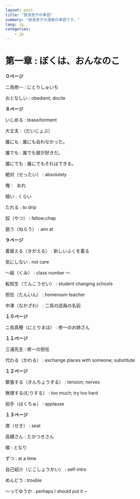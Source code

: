 ```yaml
---
layout: post
title: "放浪息子の単語"
summary: "放浪息子の漫画の単語です。"
lang: jp
categories:
    - jp
---
```



第一章 : ぼくは、おんなのこ
====================
**０ページ**

ニ鳥修一
: にとりしゅいち

おとなしい
: obedient; docile

**８ページ**

いじめる
: tease/torment

大丈夫
:（だいじょぶ）

誰にも
: 誰にも会わなかった。

誰でも
: 誰でも彼が好きだ。

誰にでも
: 誰にでもそれはできる。

絶対（せったい）
: absolutely

俺
:　おれ

暗い
: くらい

たれる
: to drip

奴（やつ）
: fellow;chap

狙う（ねらう）
: aim at


**９ページ**

着替える（きがえる）
: 新しいふくを着る

気にしない
: not care

〜組（くみ）
: class number 〜

転校生（てんこうせい）
: student changing schools

担任（たんいん）
: homeroom teacher

中澤（なかざわ）
: 二鳥の店員の名前


**１０ページ**

ニ鳥真穂（にとりまほ）
: 修一のお姉さん

**１１ページ**

三浦先生
: 修一の担任

代わる（かわる）
: exchange places with someone; substitute

**１２ページ**

緊張する（きんちょうする）
: tension; nerves

無理する(むりする）
: too much; try too hard

拍手（はくちゅ）
: applause

**１３ページ**

席（せき）
: seat

高槻さん
: たかつきさん

隣
: となり

ずつ
: at a time

自己紹介（じこしょうかい）
: self-intro

めんどう
: trouble

〜ってゆうか
: perhaps I should put it ~



